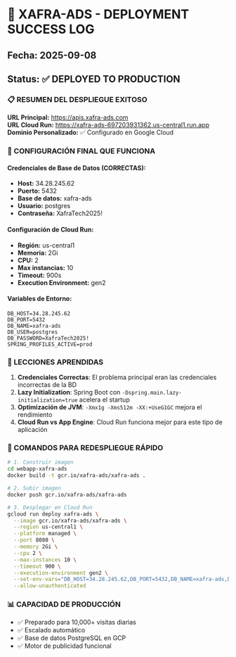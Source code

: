# 🚀 XAFRA-ADS - DEPLOYMENT SUCCESS LOG
## Fecha: 2025-09-08
## Status: ✅ DEPLOYED TO PRODUCTION

### 📋 RESUMEN DEL DESPLIEGUE EXITOSO

**URL Principal:** https://apis.xafra-ads.com  
**URL Cloud Run:** https://xafra-ads-697203931362.us-central1.run.app  
**Dominio Personalizado:** ✅ Configurado en Google Cloud

### 🔧 CONFIGURACIÓN FINAL QUE FUNCIONA

#### Credenciales de Base de Datos (CORRECTAS):
- **Host:** 34.28.245.62
- **Puerto:** 5432
- **Base de datos:** xafra-ads
- **Usuario:** postgres
- **Contraseña:** XafraTech2025!

#### Configuración de Cloud Run:
- **Región:** us-central1
- **Memoria:** 2Gi
- **CPU:** 2
- **Max instancias:** 10
- **Timeout:** 900s
- **Execution Environment:** gen2

#### Variables de Entorno:
```
DB_HOST=34.28.245.62
DB_PORT=5432
DB_NAME=xafra-ads
DB_USER=postgres
DB_PASSWORD=XafraTech2025!
SPRING_PROFILES_ACTIVE=prod
```

### 🔑 LECCIONES APRENDIDAS

1. **Credenciales Correctas**: El problema principal eran las credenciales incorrectas de la BD
2. **Lazy Initialization**: Spring Boot con `-Dspring.main.lazy-initialization=true` acelera el startup
3. **Optimización de JVM**: `-Xmx1g -Xms512m -XX:+UseG1GC` mejora el rendimiento
4. **Cloud Run vs App Engine**: Cloud Run funciona mejor para este tipo de aplicación

### 🚀 COMANDOS PARA REDESPLIEGUE RÁPIDO

```bash
# 1. Construir imagen
cd webapp-xafra-ads
docker build -t gcr.io/xafra-ads/xafra-ads .

# 2. Subir imagen
docker push gcr.io/xafra-ads/xafra-ads

# 3. Desplegar en Cloud Run
gcloud run deploy xafra-ads \
  --image gcr.io/xafra-ads/xafra-ads \
  --region us-central1 \
  --platform managed \
  --port 8080 \
  --memory 2Gi \
  --cpu 2 \
  --max-instances 10 \
  --timeout 900 \
  --execution-environment gen2 \
  --set-env-vars="DB_HOST=34.28.245.62,DB_PORT=5432,DB_NAME=xafra-ads,DB_USER=postgres,DB_PASSWORD=XafraTech2025!,SPRING_PROFILES_ACTIVE=prod" \
  --allow-unauthenticated
```

### 📊 CAPACIDAD DE PRODUCCIÓN
- ✅ Preparado para 10,000+ visitas diarias
- ✅ Escalado automático
- ✅ Base de datos PostgreSQL en GCP
- ✅ Motor de publicidad funcional
